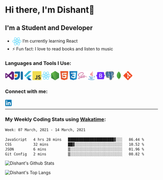 # Hi there, I'm Dishant👋

## I'm a Student and Developer

- [<img align="center" src="https://raw.githubusercontent.com/devicons/devicon/master/icons/react/react-original.svg" width="30px">](Reactjs) I’m currently learning React
- ⚡ Fun fact: I love to read books and listen to music

### Languages and Tools I Use:

[<img align="left" src="https://raw.githubusercontent.com/devicons/devicon/master/icons/visualstudio/visualstudio-plain.svg" width="30px"/>](VSCode)
[<img align="left" src="https://raw.githubusercontent.com/devicons/devicon/master/icons/intellij/intellij-original.svg" width="30px"/>](IntelliJ)
[<img align="left" src="https://raw.githubusercontent.com/devicons/devicon/master/icons/flutter/flutter-original.svg" width="30px"/>](Flutter)
[<img align="left" src="https://raw.githubusercontent.com/devicons/devicon/master/icons/javascript/javascript-original.svg" width="30px">](JavaScript)
[<img align="left" src="https://raw.githubusercontent.com/devicons/devicon/master/icons/react/react-original.svg" width="30px">](Reactjs)
[<img align="left" src="https://raw.githubusercontent.com/devicons/devicon/master/icons/nodejs/nodejs-original.svg" width="30px">](Nodejs)
[<img align="left" src="https://raw.githubusercontent.com/devicons/devicon/master/icons/html5/html5-original.svg" width="30px">](HTML5)
[<img align="left" src="https://raw.githubusercontent.com/devicons/devicon/master/icons/css3/css3-original.svg" width="30px">](CSS3)
[<img align="left" src="https://raw.githubusercontent.com/devicons/devicon/master/icons/sass/sass-original.svg" width="30px">](sass)
[<img align="left" src="https://raw.githubusercontent.com/devicons/devicon/master/icons/java/java-original.svg" width="30px">](Java)
[<img align="left" src="https://raw.githubusercontent.com/devicons/devicon/master/icons/bootstrap/bootstrap-plain.svg" width="30px">](Bootstrap)
[<img align="left" src="https://raw.githubusercontent.com/devicons/devicon/master/icons/postgresql/postgresql-original.svg" width="30px">](Postgresql)
[<img align="left" src="https://raw.githubusercontent.com/devicons/devicon/master/icons/mongodb/mongodb-original.svg" width="30px">](MongoDB)
[<img align="left" src="https://raw.githubusercontent.com/devicons/devicon/master/icons/git/git-original.svg" width="30px">](Git)
<br />
<br />

### Connect with me:

[<img align="left" alt="Dishant | LinkedIn" width="22px" src="https://raw.githubusercontent.com/devicons/devicon/master/icons/linkedin/linkedin-original.svg" />][linkedin]

<br />

---

### My Weekly Coding Stats using [Wakatime](https://wakatime.com):

<!--START_SECTION:waka-->
```text
Week: 07 March, 2021 - 14 March, 2021

JavaScript   4 hrs 28 mins   █████████████████████▓░░░   86.44 % 
CSS          32 mins         ██▓░░░░░░░░░░░░░░░░░░░░░░   10.52 % 
JSON         6 mins          ▒░░░░░░░░░░░░░░░░░░░░░░░░   01.96 % 
Git Config   2 mins          ▒░░░░░░░░░░░░░░░░░░░░░░░░   00.82 % 
```
<!--END_SECTION:waka-->

![Dishant's Github Stats](https://github-readme-stats.vercel.app/api?username=thisis-dc4&count_private=true&show_icons=true&theme=vue)

![Dishant's Top Langs](https://github-readme-stats.vercel.app/api/top-langs/?username=thisis-dc4&theme=vue&layout=compact)

[Linkedin]: https://linkedin.com/in/dishant-chaudhary-477a1119b
[Flutter]: https://flutter.dev
[Javascript]: https://developer.mozilla.org/en-US/docs/Web/JavaScript
[Reactjs]: https://reactjs.org
[Nodejs]: https://nodejs.org
[HTML5]: https://developer.mozilla.org/en-US/docs/Web/Guide/HTML/HTML5
[CSS3]: https://developer.mozilla.org/en-US/docs/Web/CSS
[Sass]: https://sass-lang.com
[Java]: https://www.java.com/en
[Bootstrap]: https://getbootstrap.com
[Postgresql]: https://postgresql.org
[MongoDB]: https://www.mongodb.com
[Git]: https://git-scm.com

